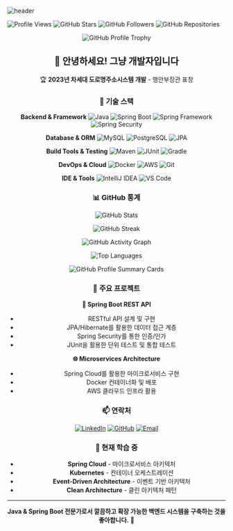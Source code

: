 <!-- 헤더 -->
![header](https://capsule-render.vercel.app/api?type=slice&color=gradient&height=200&section=header&text=Java%20%26%20Spring%20Boot%20Developer&fontSize=50&rotate=14&fontAlignY=25&fontAlign=75&descAlignY=43&descAlign=80&&animation=scale&desc=Backend%20Development%20%7C%20Microservices%20%7C%20RESTful%20APIs)

![Profile Views](https://komarev.com/ghpvc/?username=mnisdh&color=brightgreen&style=flat-square)
![GitHub Stars](https://img.shields.io/github/stars/mnisdh?style=social)
![GitHub Followers](https://img.shields.io/github/followers/mnisdh?style=social)
![GitHub Repositories](https://img.shields.io/github/repos/mnisdh?style=social)

<div align=center>

![GitHub Profile Trophy](https://github-profile-trophy.vercel.app/?username=mnisdh&theme=radical&no-frame=true&no-bg=true&margin-w=4)

## 👋 안녕하세요! 그냥 개발자입니다

🏆 **2023년 차세대 도로명주소시스템 개발** - 행안부장관 표창

### 🚀 기술 스택

**Backend & Framework**
![Java](https://img.shields.io/badge/Java-007396?style=for-the-badge&logo=Java&logoColor=white)
![Spring Boot](https://img.shields.io/badge/Spring_Boot-6DB33F?style=for-the-badge&logo=spring-boot&logoColor=white)
![Spring Framework](https://img.shields.io/badge/Spring-6DB33F?style=for-the-badge&logo=spring&logoColor=white)
![Spring Security](https://img.shields.io/badge/Spring_Security-6DB33F?style=for-the-badge&logo=spring-security&logoColor=white)

**Database & ORM**
![MySQL](https://img.shields.io/badge/MySQL-4479A1?style=for-the-badge&logo=mysql&logoColor=white)
![PostgreSQL](https://img.shields.io/badge/PostgreSQL-316192?style=for-the-badge&logo=postgresql&logoColor=white)
![JPA](https://img.shields.io/badge/JPA-FF6F61?style=for-the-badge&logo=hibernate&logoColor=white)

**Build Tools & Testing**
![Maven](https://img.shields.io/badge/Maven-C71A36?style=for-the-badge&logo=apache-maven&logoColor=white)
![JUnit](https://img.shields.io/badge/JUnit-25A162?style=for-the-badge&logo=junit5&logoColor=white)
![Gradle](https://img.shields.io/badge/Gradle-02303A?style=for-the-badge&logo=gradle&logoColor=white)

**DevOps & Cloud**
![Docker](https://img.shields.io/badge/Docker-2496ED?style=for-the-badge&logo=docker&logoColor=white)
![AWS](https://img.shields.io/badge/AWS-232F3E?style=for-the-badge&logo=amazon-aws&logoColor=white)
![Git](https://img.shields.io/badge/Git-F05032?style=for-the-badge&logo=git&logoColor=white)

**IDE & Tools**
![IntelliJ IDEA](https://img.shields.io/badge/IntelliJ_IDEA-000000?style=for-the-badge&logo=intellij-idea&logoColor=white)
![VS Code](https://img.shields.io/badge/VS_Code-007ACC?style=for-the-badge&logo=visual-studio-code&logoColor=white)

### 📊 GitHub 통계

![GitHub Stats](https://github-readme-stats.vercel.app/api?username=mnisdh&show_icons=true&theme=tokyonight&hide_border=true)

![GitHub Streak](https://github-readme-streak-stats.herokuapp.com/?user=mnisdh&theme=radical&hide_border=true&background=0D1117&stroke=58A6FF&ring=58A6FF&fire=58A6FF&currStreakNum=FFFFFF&currStreakLabel=58A6FF&sideNums=FFFFFF&sideLabels=58A6FF&dates=FFFFFF)

![GitHub Activity Graph](https://github-readme-activity-graph.vercel.app/graph?username=mnisdh&theme=radical&hide_border=true&bg_color=0D1117&color=58A6FF&line=58A6FF&point=FFFFFF&area=true&area_color=58A6FF)

![Top Languages](https://github-readme-stats.vercel.app/api/top-langs/?username=mnisdh&layout=compact&theme=tokyonight&hide_border=true)

![GitHub Profile Summary Cards](https://github-profile-summary-cards.vercel.app/api/cards/profile-details?username=mnisdh&theme=tokyonight)

### 💼 주요 프로젝트

**🔧 Spring Boot REST API**

- RESTful API 설계 및 구현
- JPA/Hibernate를 활용한 데이터 접근 계층
- Spring Security를 통한 인증/인가
- JUnit을 활용한 단위 테스트 및 통합 테스트

**🌐 Microservices Architecture**

- Spring Cloud를 활용한 마이크로서비스 구현
- Docker 컨테이너화 및 배포
- AWS 클라우드 인프라 활용

### 📫 연락처

[![LinkedIn](https://img.shields.io/badge/LinkedIn-0077B5?style=for-the-badge&logo=linkedin&logoColor=white)](https://linkedin.com/in/dae-ho-shin-9a860262)
[![GitHub](https://img.shields.io/badge/GitHub-100000?style=for-the-badge&logo=github&logoColor=white)](https://github.com/mnisdh)
[![Email](https://img.shields.io/badge/Email-D14836?style=for-the-badge&logo=gmail&logoColor=white)](mailto:mnisdh2@gmail.com)

### 🎯 현재 학습 중

- **Spring Cloud** - 마이크로서비스 아키텍처
- **Kubernetes** - 컨테이너 오케스트레이션
- **Event-Driven Architecture** - 이벤트 기반 아키텍처
- **Clean Architecture** - 클린 아키텍처 패턴

---

<div align=center>
  
**Java & Spring Boot 전문가로서 깔끔하고 확장 가능한 백엔드 시스템을 구축하는 것을 좋아합니다.** 🚀

</div>

</div>
